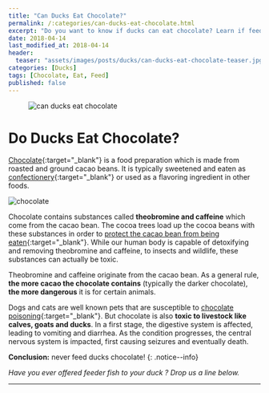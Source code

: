 ```yaml
---
title: "Can Ducks Eat Chocolate?"
permalink: /:categories/can-ducks-eat-chocolate.html
excerpt: "Do you want to know if ducks can eat chocolate? Learn if feeding chocolate is healthy for a duck."
date: 2018-04-14
last_modified_at: 2018-04-14
header:
  teaser: "assets/images/posts/ducks/can-ducks-eat-chocolate-teaser.jpg"
categories: [Ducks]
tags: [Chocolate, Eat, Feed]
published: false
---
```


<figure>
  <img src="{{ site.url }}/assets/images/posts/ducks/can-ducks-eat-chocolate.jpg" alt="can ducks eat chocolate" class="title-banner">
</figure>

# Do Ducks Eat Chocolate?

[Chocolate](https://en.wikipedia.org/wiki/Chocolate){:target="_blank"} is a food preparation which is made from roasted and ground cacao beans. It is typically sweetened and eaten as [confectionery](https://en.wikipedia.org/wiki/Confectionery){:target="_blank"} or used as a flavoring ingredient in other foods.

<img src="{{ site.url }}/assets/images/posts/food/chocolate.jpg" alt="chocolate" class="align-right">

Chocolate contains substances called **theobromine and caffeine** which come from the cacao bean. The cocoa trees load up the cocoa beans with these substances in order to [protect the cacao bean from being eaten](http://www.amanochocolate.com/articles/how-much-caffeine-is-in-chocolate/){:target="_blank"}. While our human body is capable of detoxifying and removing theobromine and caffeine, to insects and wildlife, these substances can actually be toxic.

Theobromine and caffeine originate from the cacao bean. As a general rule, **the more cacao the chocolate contains** (typically the darker chocolate), **the more dangerous** it is for certain animals.

Dogs and cats are well known pets that are susceptible to [chocolate poisoning](http://askdrlouise.com/blog/the-dark-side-of-chocolate/){:target="_blank"}. But chocolate is also **toxic to livestock like calves, goats and ducks**. In a first stage, the digestive system is affected, leading to vomiting and diarrhea. As the condition progresses, the central nervous system is impacted, first causing seizures and eventually death.

**Conclusion:** never feed ducks chocolate!
{: .notice--info}

_Have you ever offered feeder fish to your duck ? Drop us a line below._

---
